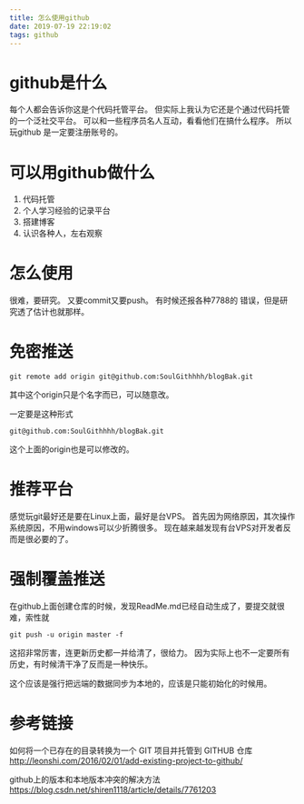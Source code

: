 ```yaml
---
title: 怎么使用github
date: 2019-07-19 22:19:02
tags: github
---
```



# github是什么
每个人都会告诉你这是个代码托管平台。
但实际上我认为它还是个通过代码托管的一个泛社交平台。
可以和一些程序员名人互动，看看他们在搞什么程序。
所以玩github 是一定要注册账号的。

# 可以用github做什么

1.  代码托管
2.  个人学习经验的记录平台
3.  搭建博客
4.  认识各种人，左右观察

# 怎么使用
很难，要研究。
又要commit又要push。
有时候还报各种7788的 错误，但是研究透了估计也就那样。




# 免密推送

```git
git remote add origin git@github.com:SoulGithhhh/blogBak.git
```
其中这个origin只是个名字而已，可以随意改。

一定要是这种形式

```git
git@github.com:SoulGithhhh/blogBak.git
```

这个上面的origin也是可以修改的。

# 推荐平台
感觉玩git最好还是要在Linux上面，最好是台VPS。
首先因为网络原因，其次操作系统原因，不用windows可以少折腾很多。
现在越来越发现有台VPS对开发者反而是很必要的了。

# 强制覆盖推送

在github上面创建仓库的时候，发现ReadMe.md已经自动生成了，要提交就很难，索性就 

```git
git push -u origin master -f 
```
这招非常厉害，连更新历史都一并给清了，很给力。
因为实际上也不一定要所有历史，有时候清干净了反而是一种快乐。

这个应该是强行把远端的数据同步为本地的，应该是只能初始化的时候用。



# 参考链接
如何将一个已存在的目录转换为一个 GIT 项目并托管到 GITHUB 仓库
http://leonshi.com/2016/02/01/add-existing-project-to-github/

github上的版本和本地版本冲突的解决方法
https://blog.csdn.net/shiren1118/article/details/7761203

